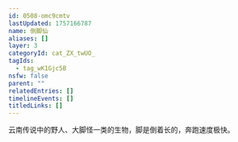 ```yaml
---
id: 0508-omc9cmtv
lastUpdated: 1757166787
name: 倒脚仙
aliases: []
layer: 3
categoryId: cat_ZX_twUO_
tagIds:
  - tag_wK1Gjc5B
nsfw: false
parent: ""
relatedEntries: []
timelineEvents: []
titledLinks: []
---
```


云南传说中的野人、大脚怪一类的生物，脚是倒着长的，奔跑速度极快。